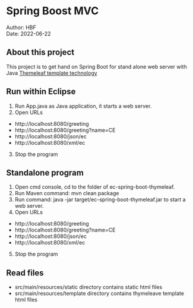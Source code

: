 # Spring Boost MVC
Author: HBF  
Date: 2022-06-22

## About this project

This project is to get hand on Spring Boot for stand alone web server with Java [Themeleaf template technology](https://www.thymeleaf.org/)

## Run within Eclipse

1. Run App.java as Java application, it starts a web server. 
2. Open URLs

- http://localhost:8080/greeting
- http://localhost:8080/greeting?name=CE
- http://localhost:8080/json/ec
- http://localhost:8080/xml/ec

3. Stop the program

## Standalone program

1. Open cmd console, cd to the folder of ec-spring-boot-thymeleaf.
2. Run Maven command: mvn clean package
3. Run command: java -jar target/ec-spring-boot-thymeleaf.jar to start a web server.
4. Open URLs

- http://localhost:8080/greeting
- http://localhost:8080/greeting?name=CE
- http://localhost:8080/json/ec
- http://localhost:8080/xml/ec

5. Stop the program

## Read files 

-  src/main/resources/static directory contains static html files 
-  src/main/resources/template directory contains thymeleave template html files 



